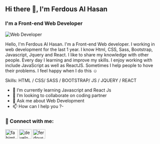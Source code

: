 ## Hi there 👋, I'm Ferdous Al Hasan
### I'm a Front-end Web Developer
![ Web Developer](https://document-export.canva.com/2CYhc/DAEod-2CYhc/5/thumbnail/0001.png?X-Amz-Algorithm=AWS4-HMAC-SHA256&X-Amz-Credential=AKIAQYCGKMUHWDTJW6UD%2F20210828%2Fus-east-1%2Fs3%2Faws4_request&X-Amz-Date=20210828T180059Z&X-Amz-Expires=57715&X-Amz-Signature=5cecbbf86134d4290421ebb5f713dcf150e0ff4cb3ebfc27440620f1dc8b0348&X-Amz-SignedHeaders=host&response-expires=Sun%2C%2029%20Aug%202021%2010%3A02%3A54%20GMT)

Hello, I'm Ferdous Al Hasan. I'm a Front-end Web developer. I working in web development for the last 1 year. I know Html, CSS, Sass, Bootstrap, Javascript, Jquery and React.  I like to share my knowledge with other people. Every day I learning and improve my skills. I enjoy working with include  JavaScript as well as ReactJS. Sometimes I help people to hove their problems. I feel happy when I do this ☺

Skills: HTML / CSS/ SASS / BOOTSTRAP/ JS / JQUERY / REACT 

- 🌱 I’m currently learning Javascript and React Js 
- 👯 I’m looking to collaborate on  coding partner 
- 💬 Ask me about Web Development 
- 📫 How can I help you ?- 

 <h3 align="left">👋 Connect with me:</h3>
<p align="left">
<a href="https://fb.com/fahimthedeveloper" target="blank"><img align="center" src="https://raw.githubusercontent.com/rahuldkjain/github-profile-readme-generator/master/src/images/icons/Social/facebook.svg" alt="fahimthedeveloper" height="30" width="40" /></a>
<a href="https://linkedin.com/in/developerferdous" target="blank"><img align="center" src="https://raw.githubusercontent.com/rahuldkjain/github-profile-readme-generator/master/src/images/icons/Social/linked-in-alt.svg" alt="developerferdous" height="30" width="40" /></a>
<a href="https://instagram.com/ferdousthedeveloper" target="blank"><img align="center" src="https://raw.githubusercontent.com/rahuldkjain/github-profile-readme-generator/master/src/images/icons/Social/instagram.svg" alt="ferdousthedeveloper" height="30" width="40" /></a>
</p>
